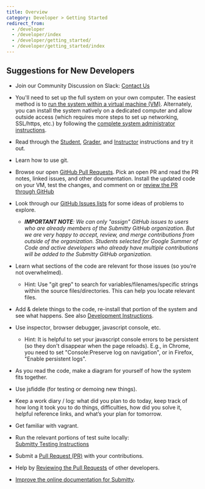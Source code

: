 ```yaml
---
title: Overview
category: Developer > Getting Started
redirect_from:
  - /developer
  - /developer/index
  - /developer/getting_started/
  - /developer/getting_started/index
---
```




## Suggestions for New Developers

* Join our Community Discussion on Slack:
  [Contact Us](/contact)

* You'll need to set up the full system on your own computer.  The
  easiest method is to
  [run the system within a virtual machine (VM)](/developer/vm_install_using_vagrant).
  Alternately, you can install the system natively on a dedicated
  computer and allow outside access (which requires more steps to set
  up networking, SSL/https, etc.) by following the
  [complete system administrator instructions](/sysadmin/installation/index).

* Read through the
  [Student](/student/account/index),
  [Grader](/grader/index), and
  [Instructor](/instructor)
  instructions and try it out.

* Learn how to use git.

* Browse our open [GitHub Pull Requests](https://github.com/Submitty/Submitty/pulls).
  Pick an open PR and read the PR notes, linked issues, and other documentation.
  Install the updated code on your VM, test the changes, and comment on or
  [review the PR through GitHub](/developer/getting_started/review_a_pull_request)


* Look through our [GitHub Issues lists](https://github.com/Submitty/Submitty/issues) for some ideas
  of problems to explore.

  * _**IMPORTANT NOTE**: We can only "assign" GitHub issues to users
    who are already members of the Submitty GitHub organization.  But
    we are very happy to accept, review, and merge contributions from
    outside of the organization.  Students selected for Google Summer
    of Code and active developers who already have multiple
    contributions will be added to the Submitty GitHub organization._
  
* Learn what sections of the code are relevant for those issues (so
  you’re not overwhelmed).

   * Hint: Use "git grep" to search for variables/filenames/specific
     strings within the source files/directories.  This can help you
     locate relevant files.

* Add & delete things to the code, re-install that portion of the
  system and see what happens.  See also [Development Instructions](/developer/development_instructions).

* Use inspector, browser debugger, javascript console, etc.

   * Hint: It is helpful to set your javascript console errors to
     be persistent (so they don't disappear when the page reloads).
     E.g., in Chrome, you need to set "Console:Preserve log on
     navigation", or in Firefox, "Enable persistent logs".

* As you read the code, make a diagram for yourself of how the system
  fits together.

* Use jsfiddle (for testing or demoing new things).

* Keep a work diary / log: what did you plan to do today, keep track
  of how long it took you to do things, difficulties, how did you
  solve it, helpful reference links, and what’s your plan for
  tomorrow.

* Get familiar with vagrant.

* Run the relevant portions of test suite locally:  
  [Submitty Testing Instructions](/developer/testing/)

* Submit a [Pull Request (PR)](/developer/getting_started/make_a_pull_request)
  with your contributions.

* Help by [Reviewing the Pull Requests](/developer/getting_started/review_a_pull_request)
  of other developers.

* [Improve the online documentation for Submitty](/developer/getting_started/edit_submitty_documentation).

